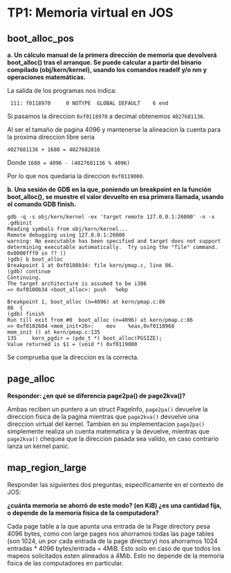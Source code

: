 TP1: Memoria virtual en JOS
===========================

boot_alloc_pos
--------------

**a. Un cálculo manual de la primera dirección de memoria que devolverá boot_alloc() tras el arranque. Se puede calcular a partir del binario compilado (obj/kern/kernel), usando los comandos readelf y/o nm y operaciones matemáticas.**

La salida de los programas nos indica:

```console
 111: f0118970     0 NOTYPE  GLOBAL DEFAULT    6 end
```

Si pasamos la direccion `0xf0118970` a decimal obtenemos `4027681136`.

Al ser el tamaño de pagina 4096 y mantenerse la alineacion la cuenta para la proxima direccion libre seria 

`4027681136 + 1680 = 4027682816`

Donde `1680 = 4096 - (4027681136 % 4096)`

Por lo que nos quedaria la direccion `0xf0119000`.


**b. Una sesión de GDB en la que, poniendo un breakpoint en la función boot_alloc(), se muestre el valor devuelto en esa primera llamada, usando el comando GDB finish.**

```console
gdb -q -s obj/kern/kernel -ex 'target remote 127.0.0.1:26000' -n -x .gdbinit
Reading symbols from obj/kern/kernel...
Remote debugging using 127.0.0.1:26000
warning: No executable has been specified and target does not support
determining executable automatically.  Try using the "file" command.
0x0000fff0 in ?? ()
(gdb) b boot_alloc
Breakpoint 1 at 0xf0100b34: file kern/pmap.c, line 86.
(gdb) continue
Continuing.
The target architecture is assumed to be i386
=> 0xf0100b34 <boot_alloc>:	push   %ebp

Breakpoint 1, boot_alloc (n=4096) at kern/pmap.c:86
86	{
(gdb) finish
Run till exit from #0  boot_alloc (n=4096) at kern/pmap.c:86
=> 0xf0102684 <mem_init+26>:	mov    %eax,0xf0118968
mem_init () at kern/pmap.c:135
135		kern_pgdir = (pde_t *) boot_alloc(PGSIZE);
Value returned is $1 = (void *) 0xf0119000
```

Se comprueba que la direccion es la correcta.


page_alloc
----------

**Responder: ¿en qué se diferencia page2pa() de page2kva()?**

Ambas reciben un puntero a un struct PageInfo, `page2pa()` devuelve la direccion fisica de la pagina mientras que `page2kva()` devuelve una direccion virtual del kernel. Tambien en su implementacion `page2pa()` simplemente realiza un cuenta matematica y la devuelve, mientras que `page2kva()` chequea que la direccion pasada sea valido, en caso contrario lanza un kernel panic.


map_region_large
----------------

Responder las siguientes dos preguntas, específicamente en el contexto de JOS:

**¿cuánta memoria se ahorró de este modo? (en KiB) ¿es una cantidad fija, o depende de la memoria física de la computadora?**


Cada page table a la que apunta una entrada de la Page directory pesa 4096 bytes, como con large pages nos ahorramos todas las page tables (son 1024, un por cada entrada de la page directory) nos ahorramos 1024 entradas * 4096 bytes/entrada = 4MiB. Esto solo en caso de que todos los mapeos solicitados esten alineados a 4Mib. Esto no depende de la memoria fisica de las computadores en particular.
